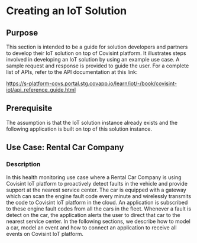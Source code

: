 
# Creating an IoT Solution


## Purpose

This section is intended to be a guide for solution developers and partners to develop their IoT solution on top of Covisint platform. It illustrates steps involved in developing an IoT solution by using an example use case. A sample request and response is provided to guide the user. For a complete list of APIs, refer to the API documentation at this link:

https://s-platform-covs.portal.stg.covapp.io/learn/iot/-/book/covisint-iot/api_reference_guide.html

## Prerequisite
The assumption is that the IoT solution instance already exists and the following application is built on top of this solution instance.

## Use Case: Rental Car Company

### Description
In this health monitoring use case where a Rental Car Company is using Covisint IoT platform to proactively detect faults in the vehicle and provide support at the nearest service center. The car is equipped with a gateway which can scan the engine fault code every minute and wirelessly transmits the code to Covisint IoT platform in the cloud. An application is subscribed to these engine fault codes from all the cars in the fleet. Whenever a fault is detect on the car, the application alerts the user to direct that car to the nearest service center. In the following sections, we describe how to model a car, model an event and how to connect an application to receive all events on Covisint IoT platform.













